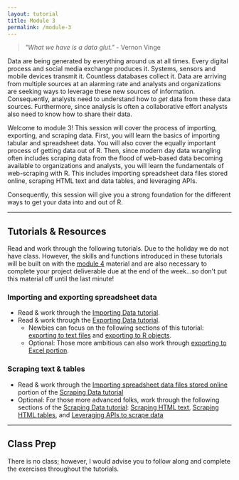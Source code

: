 ```yaml
---
layout: tutorial
title: Module 3
permalink: /module-3
---
```


 > *"What we have is a data glut."* - Vernon Vinge

Data are being generated by everything around us at all times. Every digital process and social media exchange produces it. Systems, sensors and mobile devices transmit it. Countless databases collect it. Data are arriving from multiple sources at an alarming rate and analysts and organizations are seeking ways to leverage these new sources of information. Consequently, analysts need to understand how to *get* data from these data sources.  Furthermore, since analysis is often a collaborative effort analysts also need to know how to share their data.

Welcome to module 3!  This session will cover the process of importing, exporting, and scraping data. First, you will learn the basics of importing tabular and spreadsheet data. You will also cover the equally important process of getting data out of R. Then, since modern day data wrangling often includes scraping data from the flood of web-based data becoming available to organizations and analysts, you will learn the fundamentals of web-scraping with R. This includes importing spreadsheet data files stored online, scraping HTML text and data tables, and leveraging APIs.  

Consequently, this session will give you a strong foundation for the different ways to get your data into and out of R. 

<hr>

## Tutorials & Resources

Read and work through the following tutorials. Due to the holiday we do not have class.  However, the skills and functions introduced in these tutorials will be built on with the [module 4](module-4) material and are also necessary to complete your project deliverable due at the end of the week...so don't put this material off until the last minute!

### Importing and exporting spreadsheet data

- Read & work through the [Importing Data tutorial](import).
- Read & work through the [Exporting Data tutorial](exporting).
    - Newbies can focus on the following sections of this tutorial: [exporting to text files](exporting#export_text_files) and [exporting to R objects](exporting#export_r_objects).
    - Optional: Those more ambitious can also work through [exporting to Excel portion](exporting#export_excel_files).

### Scraping text & tables

- Read & work through the [Importing spreadsheet data files stored online](scraping#importing_spreadsheet_data) portion of the [Scraping Data tutorial](/scraping)
- Optional: For those more advanced folks, work through the following sections of the [Scraping Data tutorial](scraping): [Scraping HTML text](scraping#scraping_HTML_text), [Scraping HTML tables](scraping#scraping_HTML_tables), and [Leveraging APIs to scrape data](scraping#scraping_api)

<hr>

## Class Prep

There is no class; however, I would advise you to follow along and complete the exercises throughout the tutorials. 

